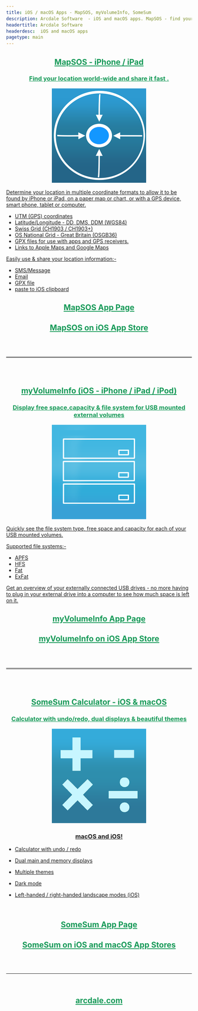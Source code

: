 ```yaml
---
title: iOS / macOS Apps - MapSOS, myVolumeInfo, SomeSum
description: Arcdale Software  - iOS and macOS apps. MapSOS - find your location anywhere in the world and share it fast. myVolumeInfo - show info for external USB SSDs, drives and disks attached to your  iPhone, iPad or iPod. SomeSum - calculator for iOS and macOS with dual displays, undo / redo and beautiful themes.
headertitle: Arcdale Software
headerdesc:  iOS and macOS apps
pagetype: main
---
```

<style>

		
/* Dashed border */
hr.dashed {
  border-top: 3px dashed #bbb;
}

/* Dotted border */
hr.dotted {
  border-top: 3px dotted #bbb;
}

/* Solid border */
hr.solid {
  border-top: 3px solid #bbb;
}

/* Rounded border */
hr.rounded {
  border-top: 6px solid #bbb;
  border-radius: 4px;
}	

</style>	

<center> <h2   style="text-align: center;"><a href="MapSOS/MapSOS.html" style="color:#159957">MapSOS - iPhone / iPad</a></h2></center>
<center> <h3><a href="MapSOS/MapSOS.html" style="color:#159957">Find your location world-wide and share it fast .</a></h3> </center>
<p align="center">
  <a href="MapSOS/MapSOS.html"/>
  <img src="MapSOS/MapSOSweb.png" alt="MapSOS iOS app icon"/>
</p>


Determine your location in multiple coordinate formats to allow it to be found by iPhone or iPad, on a paper map or chart, or with a GPS device, smart phone, tablet or computer.

- UTM (GPS) coordinates
- Latitude/Longitude - DD, DMS, DDM (WGS84)
- Swiss Grid (CH1903 / CH1903+)
- OS National Grid - Great Britain (OSGB36)
- GPX files for use with apps and GPS receivers.
- Links to Apple Maps and Google Maps

Easily use & share your location information:-

- SMS/Message
- Email
- GPX file
- paste to iOS clipboard



 <h2  class="red-text" style="text-align: center;"><a href="MapSOS/MapSOS.html" style="color:#159957">MapSOS App Page</a></h2>

<h2  class="red-text" style="text-align: center;"><a href="https://apps.apple.com/us/app/mapsos/id1540411775"  target="_blank"  style="color:#159957">MapSOS on iOS App Store</a></h2>
<br>
<br>
<hr class="solid">
<br>
<br>
<center> <h2   style="text-align: center;"><a href="myVolumeInfo/myVolumeInfo.html" style="color:#159957">myVolumeInfo (iOS - iPhone / iPad / iPod) </a></h2></center>
<center> <h3><a href="myVolumeInfo/myVolumeInfo.html" style="color:#159957">Display free space,capacity & file system for USB mounted external volumes</a></h3> </center>

<p align="center">
  <a href="myVolumeInfo/myVolumeInfo.html"/>
  <img src="myVolumeInfo/myVolumeInfoWeb.png" alt="myVolumeInfo iOS app icon"/>
</p>


Quickly see the file system type,  free space and capacity for each of your USB mounted volumes.

Supported file systems:-

- APFS
- HFS
- Fat
- ExFat

Get an overview of your externally connected USB drives - no more having to plug in your external drive into a computer to see how much space is left on it.

<h2  class="red-text" style="text-align: center;"><a href="myVolumeInfo/myVolumeInfo.html" style="color:#159957">myVolumeInfo App Page</a></h2>

<h2  class="red-text" style="text-align: center;"><a href="https://apps.apple.com/us/app/myvolumeinfo/id1535600468"  target="_blank" style="color:#159957">myVolumeInfo on iOS App Store</a></h2>

<br>
<br>
<hr class="solid">
<br>
<br>
<center> <h2   style="text-align: center;"><a href="SomeSum/SomeSum.html" style="color:#159957">SomeSum Calculator - iOS & macOS</a></h2></center>
<center> <h3><a href="SomeSum/SomeSum.html" style="color:#159957">Calculator with undo/redo,  dual  displays & beautiful themes</a></h3> </center>

<p align="center">
 <a href="SomeSum/SomeSum.html"/>
  <img src="SomeSum/SomeSumWeb.png" alt="SomeSum iOS (iPhone,iPad,iPod) and macOS app icon "/>
</p>
<center> <h3>macOS and iOS!</h3> </center>

- Calculator with undo / redo 

- Dual main and memory displays 

- Multiple themes

- Dark mode

- Left-handed / right-handed landscape modes (iOS)
<br>
<h2  class="red-text" style="text-align: center;"><a href="SomeSum/SomeSum.html" style="color:#159957">SomeSum App Page</a></h2>

<h2  class="red-text" style="text-align: center;"><a href="https://apps.apple.com/us/app/mapsos/id1503184279"  target="_blank" style="color:#159957">SomeSum on iOS and macOS App Stores</a></h2>
			

<br>
<br>
<hr>
<br>
<h2   style="text-align: center;"><a href="index.html" style="color:#159957">arcdale.com</a></h2>
<br>
